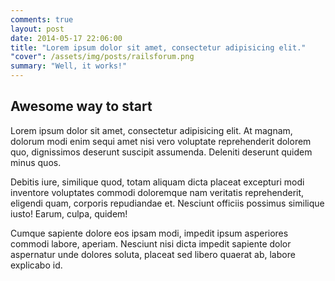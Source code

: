 ```yaml
---
comments: true
layout: post
date: 2014-05-17 22:06:00
title: "Lorem ipsum dolor sit amet, consectetur adipisicing elit."
"cover": /assets/img/posts/railsforum.png
summary: "Well, it works!"
---
```


## Awesome way to start

<p>Lorem ipsum dolor sit amet, consectetur adipisicing elit. At magnam, dolorum modi enim sequi amet nisi vero voluptate reprehenderit dolorem quo, dignissimos deserunt suscipit assumenda. Deleniti deserunt quidem minus quos.</p>
<p>Debitis iure, similique quod, totam aliquam dicta placeat excepturi modi inventore voluptates commodi doloremque nam veritatis reprehenderit, eligendi quam, corporis repudiandae et. Nesciunt officiis possimus similique iusto! Earum, culpa, quidem!</p>
<p>Cumque sapiente dolore eos ipsam modi, impedit ipsum asperiores commodi labore, aperiam. Nesciunt nisi dicta impedit sapiente dolor aspernatur unde dolores soluta, placeat sed libero quaerat ab, labore explicabo id.</p>